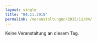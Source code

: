 ```yaml
---
layout: single
title: "04.11.2015"
permalink: /veranstaltungen/2015/11/04/
---
```


Keine Veranstaltung an diesem Tag.
